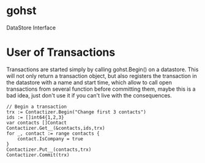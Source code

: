 gohst
=====

DataStore Interface


User of Transactions
====================

Transactions are started simply by calling gohst.Begin() on a datastore. This will not only return a transaction object, but also registers the transaction in the datastore with a name and start time, which allow to call open transactions from several function before committing them, maybe this is a bad idea, just don't use it if you can't live with the consequences.

```
// Begin a transaction
trx := Contactizer.Begin("Change first 3 contacts")
ids := []int64{1,2,3}
var contacts []Contact
Contactizer.Get__(&contacts,ids,trx)
for _, contact := range contacts {
	contact.IsCompany = true
}
Contactizer.Put__(contacts,trx)
Contactizer.Commit(trx)


